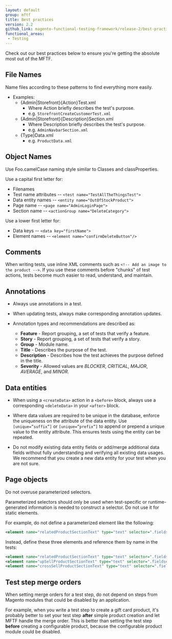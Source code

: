 ```yaml
---
layout: default
group: mftf
title: Best practices
version: 2.2
github_link: magento-functional-testing-framework/release-2/best-practices.md
functional_areas:
 - Testing
---
```


Check out our best practices below to ensure you're getting the absolute most out of the MFTF.

## File Names

Name files according to these patterns to find everything more easily.

* Examples:
    * {Admin|Storefront}{Action}Test.xml
        * Where Action briefly describes the test's purpose.
        * e.g. `StorefrontCreateCustomerTest.xml`
    * {Admin|Storefront}{Description}Section.xml
        * Where Description briefly describes the test's purpose.
        * e.g. `AdminNavbarSection.xml`
    * {Type}Data.xml
        * e.g. `ProductData.xml`


## Object Names

Use Foo.camelCase naming style similar to Classes and classProperties.

Use a capital first letter for:

* Filenames
* Test name attributes -- `<test name="TestAllTheThingsTest">`
* Data entity names -- `<entity name="OutOfStockProduct">`
* Page name -- `<page name="AdminLoginPage">`
* Section name -- `<actionGroup name="DeleteCategory">`

Use a lower first letter for:

* Data keys -- `<data key="firstName">`
* Element names -- `<element name="confirmDeleteButton"/>`

## Comments

When writing tests, use inline XML comments such as  `<!-- Add an image to the product -->`. If you use these comments before "chunks" of test actions, tests become much easier to read, understand, and maintain.

## Annotations

 - Always use annotations in a test.
 
 - When updating tests, always make corresponding annotation updates.
 
 - Annotation types and recommendations are described as:
    - **Feature** - Report grouping, a set of tests that verify a feature.
    - **Story** - Report grouping, a set of tests that verify a story.
    - **Group** - Module name.
    - **Title** - Describes the purpose of the test.
    - **Description** - Describes how the test achieves the purpose defined in the title.
    - **Severity** - Allowed values are _BLOCKER_, _CRITICAL_, _MAJOR_, _AVERAGE_, and _MINOR_.
 
## Data entities

- When using a `<createData>` action in a `<before>` block, always use a corresponding `<deleteData>` in your `<after>` block.

- Where data values are required to be unique in the database, enforce the uniqueness on the attribute of the data entity. Use `[unique=”suffix”]` or `[unique=”prefix”]` to append or prepend a unique value to the entity attribute. This ensures tests using the entity can be repeated.

- Do not modify existing data entity fields or add/merge additional data fields without fully understanding and verifying all existing data usages. We recommend that you create a new data entity for your test when you are not sure. 

## Page objects

Do not overuse parameterized selectors. 

Parameterized selectors should only be used when test-specific or runtime-generated information is needed to construct a selector. Do not use it for static elements.

For example, do not define a parameterized element like the following:
  ``` xml
  <element name="relatedProductSectionText" type="text" selector=".fieldset-wrapper.admin__fieldset-section[data-index='{{productType}}']" parameterized="true"/>
  ```
  Instead, define these three elements and reference them by name in the tests:
  ``` xml
  <element name="relatedProductSectionText" type="text" selector=".fieldset-wrapper.admin__fieldset-section[data-index='related']"/>
  <element name="upSellProductSectionText" type="text" selector=".fieldset-wrapper.admin__fieldset-section[data-index='upsell']"/>
  <element name="crossSellProductSectionText" type="text" selector=".fieldset-wrapper.admin__fieldset-section[data-index='crosssell']"/>
  ```

## Test step merge orders

When setting merge orders for a test step, do not depend on steps from Magento modules that could be disabled by an application.

For example, when you write a test step to create a gift card product, it's probably better to set your test step **after** simple product creation and let MFTF handle the merge order. This is better than setting the test step **before** creating a configurable product, because the configurable product module could be disabled.
